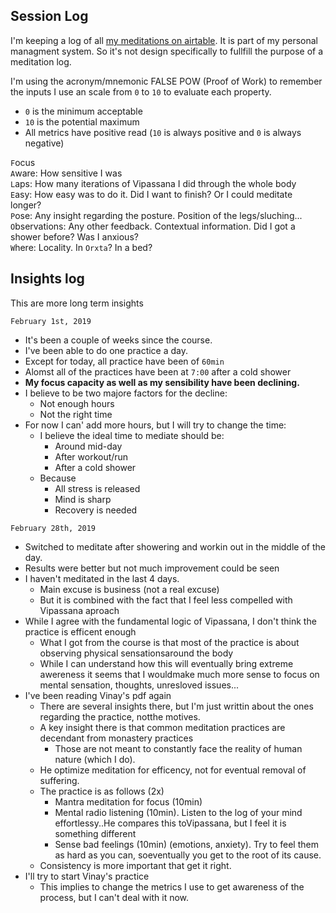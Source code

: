 ## Session Log
I'm keeping a log of all [my meditations on airtable](https://airtable.com/shrx0uwi8Y6AyIPkZ/tblihkjG8ndGZT2P7).
It is part of my personal managment system. So it's not design specifically to fullfill the purpose of a meditation log.

I'm using the acronym/mnemonic FALSE POW (Proof of Work) to remember the inputs
I use an scale from `0` to `10` to evaluate each property.

- `0` is the minimum acceptable
- `10` is the potential maximum
- All metrics have positive read (`10` is always positive and `0` is always negative)

`F`ocus  
`A`ware: How sensitive I was  
`L`aps: How many iterations of Vipassana I did through the whole body  
`E`asy: How easy was to do it. Did I want to finish? Or I could meditate longer?  
`P`ose: Any insight regarding the posture. Position of the legs/sluching...  
`O`bservations: Any other feedback. Contextual information. Did I got a shower before? Was I anxious?  
`W`here: Locality. In `Orxta`? In a bed?

## Insights log

This are more long term insights

`February 1st, 2019`

- It's been a couple of weeks since the course.
- I've been able to do one practice a day.
- Except for today, all practice have been of `60min`
- Alomst all of the practices have been at `7:00` after a cold shower
- **My focus capacity as well as my sensibility have been declining.**
- I believe to be two majore factors for the decline:
  - Not enough hours
  - Not the right time
- For now I can' add more hours, but I will try to change the time:
  - I believe the ideal time to mediate should be:
    - Around mid-day
    - After workout/run
    - After a cold shower
  - Because
    - All stress is released
    - Mind is sharp
    - Recovery is needed

`February 28th, 2019`

- Switched to meditate after showering and workin out in the middle of the day.
- Results were better but not much improvement could be seen
- I haven't meditated in the last 4 days.
  - Main excuse is business (not a real excuse)
  - But it is combined with the fact that I feel less compelled with Vipassana aproach
- While I agree with the fundamental logic of Vipassana, I don't think the practice is efficent enough
  - What I got from the course is that most of the practice is about observing physical sensationsaround the body
  - While I can understand how this will eventually bring extreme awereness it seems that I wouldmake much more sense to focus on mental sensation, thoughts, unresloved issues...
- I've been reading Vinay's pdf again
  - There are several insights there, but I'm just writtin about the ones regarding the practice, notthe motives.
  - A key insight there is that common meditation practices are decendant from monastery practices
    - Those are not meant to constantly face the reality of human nature (which I do).
  - He optimize meditation for efficency, not for eventual removal of suffering.
  - The practice is as follows (2x)
    - Mantra meditation for focus (10min)
    - Mental radio listening (10min). Listen to the log of your mind effortlessy..He compares this toVipassana, but I feel it is something different
    - Sense bad feelings (10min) (emotions, anxiety). Try to feel them as hard as you can, soeventually you get to the root of its cause.
  - Consistency is more important that get it right.
- I'll try to start Vinay's practice
  - This implies to change the metrics I use to get awareness of the process, but I can't deal with it now.
  